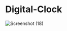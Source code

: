 # Digital-Clock

![Screenshot (18)](https://user-images.githubusercontent.com/63969045/163028612-74e341ae-d56b-417e-8c60-6cd59ecc9a36.png)
